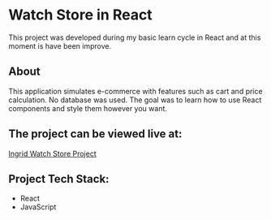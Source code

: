 # Watch Store in React

This project was developed during my basic learn cycle in React and at this moment is have been improve.

## About

This application simulates e-commerce with features such as cart and price calculation.
No database was used.
The goal was to learn how to use React components and style them however you want.

## The project can be viewed live at:

[Ingrid Watch Store Project](https://react-store-ingridmpg.netlify.app/)

## Project Tech Stack:

* React
* JavaScript
